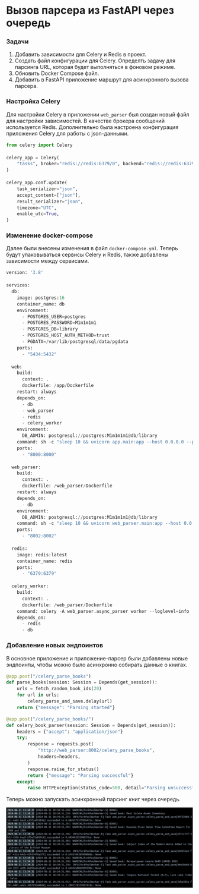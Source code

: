 # Вызов парсера из FastAPI через очередь

### Задачи

1. Добавить зависимости для Celery и Redis в проект.
2. Создать файл конфигурации для Celery. Определть задачу для парсинга URL, которая будет выполняться в фоновом режиме.
3. Обновить Docker Compose файл.
4. Добавить в FastAPI приложение маршрут для асинхронного вызова парсера. 

### Настройка Celery

Для настройки Celery в приложении `web_parser` был создан новый файл для настройки зависимостей. В качестве брокера сообщений используется Redis. Дополнительно была настроена конфигурация приложения Celery для работы с json-данными.

``` py title="celery_parser.py"
from celery import Celery

celery_app = Celery(
    "tasks", broker="redis://redis:6379/0", backend="redis://redis:6379/0"
)

celery_app.conf.update(
    task_serializer="json",
    accept_content=["json"],
    result_serializer="json",
    timezone="UTC",
    enable_utc=True,
)

```

### Изменение docker-compose

Далее были внесены изменения в файл `docker-compose.yml`. Теперь будут упаковываться сервисы Celery и Redis, также добавлены зависимости между сервисами.

``` py title="docker-compose.yml"
version: '3.8'

services:
  db:
    image: postgres:16
    container_name: db
    environment:
      - POSTGRES_USER=postgres
      - POSTGRES_PASSWORD=M1m1m1m1
      - POSTGRES_DB=library
      - POSTGRES_HOST_AUTH_METHOD=trust
      - PGDATA=/var/lib/postgresql/data/pgdata
    ports:
      - "5434:5432"

  web:
    build:
      context: .
      dockerfile: /app/Dockerfile
    restart: always
    depends_on:
      - db
      - web_parser
      - redis
      - celery_worker
    environment:
      DB_ADMIN: postgresql://postgres:M1m1m1m1@db/library
    command: sh -c "sleep 10 && uvicorn app.main:app --host 0.0.0.0 --port 8000"
    ports:
      - "8000:8000"

  web_parser:
    build:
      context: .
      dockerfile: /web_parser/Dockerfile
    restart: always
    depends_on:
      - db
    environment:
      DB_ADMIN: postgresql://postgres:M1m1m1m1@db/library
    command: sh -c "sleep 10 && uvicorn web_parser.main:app --host 0.0.0.0 --port 8002"
    ports:
      - "8002:8002"

  redis:
    image: redis:latest
    container_name: redis
    ports:
      - "6379:6379"

  celery_worker:
    build:
      context: .
      dockerfile: /web_parser/Dockerfile
    command: celery -A web_parser.async_parser worker --loglevel=info
    depends_on:
      - redis
      - db
```

### Добавление новых эндпоинтов

В основное приложение и приложение-парсер были добавлены новые эндпоинты, чтобы можно было асинхронно собирать данные о книгах.

``` py title="web_parser/main.py"
@app.post("/celery_parse_books")
def parse_books(session: Session = Depends(get_session)):
    urls = fetch_random_book_ids(20)
    for url in urls:
        celery_parse_and_save.delay(url)
    return {"message": "Parsing started"}
```

``` py title="app/main.py"
@app.post("/celery_parse_books/")
def celery_book_parser(session: Session = Depends(get_session)):
    headers = {"accept": "application/json"}
    try:
        response = requests.post(
            "http://web_parser:8002/celery_parse_books",
            headers=headers,
        )
        response.raise_for_status()
        return {"message": "Parsing successful"}
    except:
        raise HTTPException(status_code=500, detail="Parsing unsuccessful")
```

Теперь можно запускать асинхронный парсинг книг через очередь.

![Database ERD](pics/2.jpg "Database ERD")


